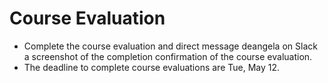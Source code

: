 # Course Evaluation

* Complete the course evaluation and direct message deangela on Slack a screenshot of the completion confirmation of the course evaluation.
* The deadline to complete course evaluations are Tue, May 12.

